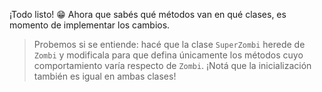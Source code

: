 ¡Todo listo! :grin: Ahora que sabés qué métodos van en qué clases, es momento de implementar los cambios.

> Probemos si se entiende: hacé que la clase `SuperZombi` herede de `Zombi` y modificala para que defina únicamente los métodos cuyo comportamiento varía respecto de `Zombi`. ¡Notá que la inicialización también es igual en ambas clases!